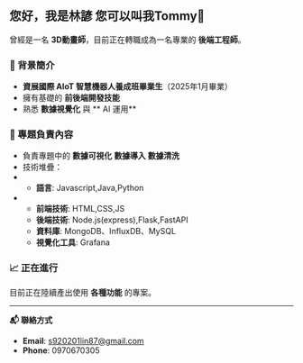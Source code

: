 ## 您好，我是林諺 您可以叫我Tommy👋

曾經是一名 **3D動畫師**，目前正在轉職成為一名專業的 **後端工程師**。

### 🌟 背景簡介
- **資展國際 AIoT 智慧機器人養成班畢業生**（2025年1月畢業）
- 擁有基礎的 **前後端開發技能**
- 熟悉 **數據視覺化** 與 ** AI 運用**

### 💼 專題負責內容
- 負責專題中的 **數據可視化** **數據導入** **數據清洗**
- 技術堆疊：
- - **語言**: Javascript,Java,Python
- - **前端技術**: HTML,CSS,JS
  - **後端技術**: Node.js(express),Flask,FastAPI  
  - **資料庫**: MongoDB、InfluxDB、MySQL 
  - **視覺化工具**: Grafana

### 📈 正在進行
目前正在陸續產出使用 **各種功能** 的專案。

---

**📬 聯絡方式**

- **Email**: s920201lin87@gmail.com  
- **Phone**: 0970670305
